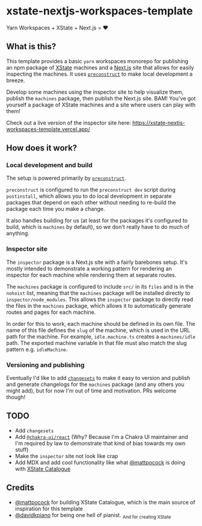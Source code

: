 # xstate-nextjs-workspaces-template

Yarn Workspaces + XState + Next.js = ❤️

## What is this?

This template provides a basic `yarn` workspaces monorepo for publishing an npm
package of [XState](https://xstate.js.org/) machines and a
[Next.js](https://nextjs.org/) site that allows for easily inspecting the
machines. It uses [`preconstruct`](https://preconstruct.tools/) to make local
development a breeze.

Develop some machines using the inspector site to help visualize them, publish
the `machines` package, then publish the Next.js site. BAM! You've got yourself
a package of XState machines and a site where users can play with them!

Check out a live version of the inspector site here:
https://xstate-nextjs-workspaces-template.vercel.app/

## How does it work?

### Local development and build

The setup is powered primarily by [`preconstruct`](https://preconstruct.tools/).

`preconstruct` is configured to run the `preconstruct dev` script during
`postinstall`, which allows you to do local development in separate packages
that depend on each other without needing to re-build the package each time you
make a change.

It also handles building for us (at least for the packages it's configured to
build, which is `machines` by default), so we don't really have to do much of
anything.

### Inspector site

The `inspector` package is a Next.js site with a fairly barebones setup. It's
mostly intended to demonstrate a working pattern for rendering an inspector for
each machine while rendering them at separate routes.

The `machines` package is configured to include `src/` in its `files` and is in
the `nohoist` list, meaning that the `machines` package will be installed
directly to `inspector/node_modules`. This allows the `inspector` package to
directly read the files in the `machines` package, which allows it to
automatically generate routes and pages for each machine.

In order for this to work, each machine should be defined in its own file. The
name of this file defines the `slug` of the machine, which is used in the URL
path for the machine. For example, `idle.machine.ts` creates a `machines/idle`
path. The exported machine variable in that file must also match the slug
pattern e.g. `idleMachine`.

### Versioning and publishing

Eventually I'd like to add
[`changesets`](https://github.com/atlassian/changesets) to make it easy to
version and publish and generate changelogs for the `machines` package (and any
others you might add), but for now I'm out of time and motivation. PRs welcome
though!

## TODO

- Add `changesets`
- Add [`@chakra-ui/react`](https://github.com/chakra-ui/chakra-ui) (Why? Because
  I'm a Chakra UI maintainer and I'm required by law to demonstrate that kind of
  bias towards my own stuff)
- Make the `inspector` site not look like crap
- Add MDX and add cool functionality like what
  [@mattpocock](https://github.com/mattpocock) is doing with
  [XState Catalogue](https://xstate-catalogue.vercel.app/)

## Credits

- [@mattpocock](https://github.com/mattpocock) for building XState Catalogue,
  which is the main source of inspiration for this template
- [@davidkpiano](https://github.com/davidkpiano) for being one hell of pianist.
  <sub>And for creating XState</sub>
